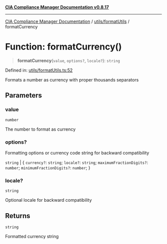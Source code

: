 [**CIA Compliance Manager Documentation v0.8.17**](../../../README.md)

***

[CIA Compliance Manager Documentation](../../../modules.md) / [utils/formatUtils](../README.md) / formatCurrency

# Function: formatCurrency()

> **formatCurrency**(`value`, `options?`, `locale?`): `string`

Defined in: [utils/formatUtils.ts:52](https://github.com/Hack23/cia-compliance-manager/blob/6a2219920f4c187f7eafa3e355e36b35c9c19248/src/utils/formatUtils.ts#L52)

Formats a number as currency with proper thousands separators

## Parameters

### value

`number`

The number to format as currency

### options?

Formatting options or currency code string for backward compatibility

`string` | \{ `currency?`: `string`; `locale?`: `string`; `maximumFractionDigits?`: `number`; `minimumFractionDigits?`: `number`; \}

### locale?

`string`

Optional locale for backward compatibility

## Returns

`string`

Formatted currency string
